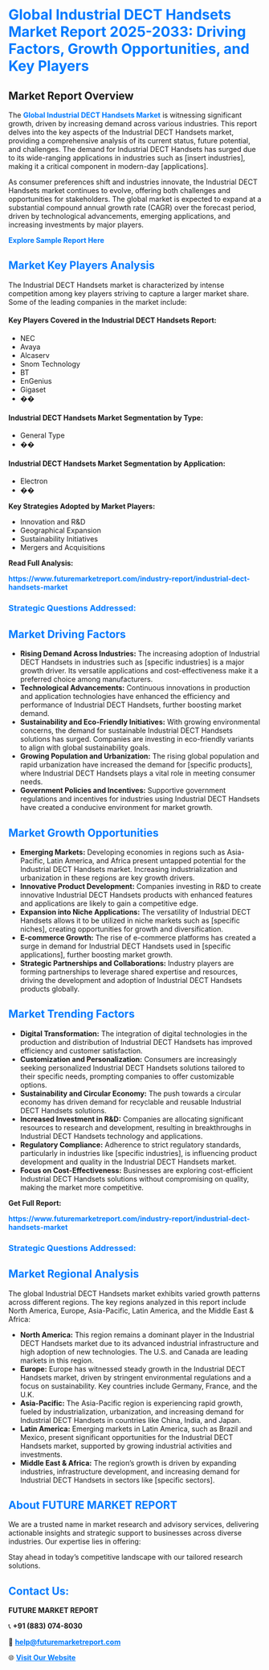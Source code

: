 <h1 style="color: #007BFF;">Global Industrial DECT Handsets Market Report 2025-2033: Driving Factors, Growth Opportunities, and Key Players</h1>

<section id="overview">
<h2>Market Report Overview</h2>
<p>The <a href="https://www.futuremarketreport.com/industry-report/industrial-dect-handsets-market" style="color: #007BFF; text-decoration: none;"><strong>Global Industrial DECT Handsets Market</strong></a> is witnessing significant growth, driven by increasing demand across various industries. This report delves into the key aspects of the Industrial DECT Handsets market, providing a comprehensive analysis of its current status, future potential, and challenges. The demand for Industrial DECT Handsets has surged due to its wide-ranging applications in industries such as [insert industries], making it a critical component in modern-day [applications].</p>
<p>As consumer preferences shift and industries innovate, the Industrial DECT Handsets market continues to evolve, offering both challenges and opportunities for stakeholders. The global market is expected to expand at a substantial compound annual growth rate (CAGR) over the forecast period, driven by technological advancements, emerging applications, and increasing investments by major players.</p>
</section>

<section id="overview">
<p><a href="https://www.futuremarketreport.com/request-sample/reportId=113726" style="color: #007BFF; text-decoration: none;"><strong>Explore Sample Report Here</strong></a></p>
</section>

<section id="key-players">
<h2 style="color: #007BFF;">Market Key Players Analysis</h2>
<p>The Industrial DECT Handsets market is characterized by intense competition among key players striving to capture a larger market share. Some of the leading companies in the market include:</p>
<h4>Key Players Covered in the Industrial DECT Handsets Report:</h4>
<ul><li>NEC</li><li>Avaya</li><li>Alcaserv</li><li>Snom Technology</li><li>BT</li><li>EnGenius</li><li>Gigaset</li><li>��</li></ul>
<h4>Industrial DECT Handsets Market Segmentation by Type:</h4>
<ul><li>General Type</li><li>��</li></ul>

<h4>Industrial DECT Handsets Market Segmentation by Application:</h4>
<ul><li>Electron</li><li>��</li></ul>
<p><strong>Key Strategies Adopted by Market Players:</strong></p>
<ul>
<li>Innovation and R&D</li>
<li>Geographical Expansion</li>
<li>Sustainability Initiatives</li>
<li>Mergers and Acquisitions</li>
</ul>
</section>

<section>
<p><strong>Read Full Analysis: </strong></p><a href="https://www.futuremarketreport.com/industry-report/industrial-dect-handsets-market" style="color: #007BFF; text-decoration: none;"><strong>https://www.futuremarketreport.com/industry-report/industrial-dect-handsets-market</strong></a>
<h3 style="color: #007BFF;">Strategic Questions Addressed:</h3>
</section>

<section id="driving-factors">
<h2 style="color: #007BFF;">Market Driving Factors</h2>
<ul>
<li><strong>Rising Demand Across Industries:</strong> The increasing adoption of Industrial DECT Handsets in industries such as [specific industries] is a major growth driver. Its versatile applications and cost-effectiveness make it a preferred choice among manufacturers.</li>
<li><strong>Technological Advancements:</strong> Continuous innovations in production and application technologies have enhanced the efficiency and performance of Industrial DECT Handsets, further boosting market demand.</li>
<li><strong>Sustainability and Eco-Friendly Initiatives:</strong> With growing environmental concerns, the demand for sustainable Industrial DECT Handsets solutions has surged. Companies are investing in eco-friendly variants to align with global sustainability goals.</li>
<li><strong>Growing Population and Urbanization:</strong> The rising global population and rapid urbanization have increased the demand for [specific products], where Industrial DECT Handsets plays a vital role in meeting consumer needs.</li>
<li><strong>Government Policies and Incentives:</strong> Supportive government regulations and incentives for industries using Industrial DECT Handsets have created a conducive environment for market growth.</li>
</ul>
</section>

<section id="growth-opportunities">
<h2 style="color: #007BFF;">Market Growth Opportunities</h2>
<ul>
<li><strong>Emerging Markets:</strong> Developing economies in regions such as Asia-Pacific, Latin America, and Africa present untapped potential for the Industrial DECT Handsets market. Increasing industrialization and urbanization in these regions are key growth drivers.</li>
<li><strong>Innovative Product Development:</strong> Companies investing in R&D to create innovative Industrial DECT Handsets products with enhanced features and applications are likely to gain a competitive edge.</li>
<li><strong>Expansion into Niche Applications:</strong> The versatility of Industrial DECT Handsets allows it to be utilized in niche markets such as [specific niches], creating opportunities for growth and diversification.</li>
<li><strong>E-commerce Growth:</strong> The rise of e-commerce platforms has created a surge in demand for Industrial DECT Handsets used in [specific applications], further boosting market growth.</li>
<li><strong>Strategic Partnerships and Collaborations:</strong> Industry players are forming partnerships to leverage shared expertise and resources, driving the development and adoption of Industrial DECT Handsets products globally.</li>
</ul>
</section>

<section id="trending-factors">
<h2 style="color: #007BFF;">Market Trending Factors</h2>
<ul>
<li><strong>Digital Transformation:</strong> The integration of digital technologies in the production and distribution of Industrial DECT Handsets has improved efficiency and customer satisfaction.</li>
<li><strong>Customization and Personalization:</strong> Consumers are increasingly seeking personalized Industrial DECT Handsets solutions tailored to their specific needs, prompting companies to offer customizable options.</li>
<li><strong>Sustainability and Circular Economy:</strong> The push towards a circular economy has driven demand for recyclable and reusable Industrial DECT Handsets solutions.</li>
<li><strong>Increased Investment in R&D:</strong> Companies are allocating significant resources to research and development, resulting in breakthroughs in Industrial DECT Handsets technology and applications.</li>
<li><strong>Regulatory Compliance:</strong> Adherence to strict regulatory standards, particularly in industries like [specific industries], is influencing product development and quality in the Industrial DECT Handsets market.</li>
<li><strong>Focus on Cost-Effectiveness:</strong> Businesses are exploring cost-efficient Industrial DECT Handsets solutions without compromising on quality, making the market more competitive.</li>
</ul>
</section>

<section>
<p><strong>Get Full Report: </strong></p><a href="https://www.futuremarketreport.com/industry-report/industrial-dect-handsets-market" style="color: #007BFF; text-decoration: none;"><strong>https://www.futuremarketreport.com/industry-report/industrial-dect-handsets-market</strong></a>
<h3 style="color: #007BFF;">Strategic Questions Addressed:</h3>
</section>


<section id="regional-analysis">
<h2 style="color: #007BFF;">Market Regional Analysis</h2>
<p>The global Industrial DECT Handsets market exhibits varied growth patterns across different regions. The key regions analyzed in this report include North America, Europe, Asia-Pacific, Latin America, and the Middle East & Africa:</p>
<ul>
<li><strong>North America:</strong> This region remains a dominant player in the Industrial DECT Handsets market due to its advanced industrial infrastructure and high adoption of new technologies. The U.S. and Canada are leading markets in this region.</li>
<li><strong>Europe:</strong> Europe has witnessed steady growth in the Industrial DECT Handsets market, driven by stringent environmental regulations and a focus on sustainability. Key countries include Germany, France, and the U.K.</li>
<li><strong>Asia-Pacific:</strong> The Asia-Pacific region is experiencing rapid growth, fueled by industrialization, urbanization, and increasing demand for Industrial DECT Handsets in countries like China, India, and Japan.</li>
<li><strong>Latin America:</strong> Emerging markets in Latin America, such as Brazil and Mexico, present significant opportunities for the Industrial DECT Handsets market, supported by growing industrial activities and investments.</li>
<li><strong>Middle East & Africa:</strong> The region’s growth is driven by expanding industries, infrastructure development, and increasing demand for Industrial DECT Handsets in sectors like [specific sectors].</li>
</ul>
</section>

<footer>
<h2 style="color: #007BFF;">About FUTURE MARKET REPORT</h2>
<p>We are a trusted name in market research and advisory services, delivering actionable insights and strategic support to businesses across diverse industries. Our expertise lies in offering:</p>

<p>Stay ahead in today’s competitive landscape with our tailored research solutions.</p>

<h2 style="color: #007BFF;">Contact Us:</h2>
<p><strong>FUTURE MARKET REPORT</strong></p>
<p>📞 <strong>+91 (883) 074-8030</strong></p>
<p>📧 <strong><a href="mailto:help@futuremarketreport.com" style="color: #007BFF;">help@futuremarketreport.com</a></strong></p>
<p>🌐 <strong><a href="https://www.futuremarketreport.com/" style="color: #007BFF;">Visit Our Website</a></strong></p>
</footer>